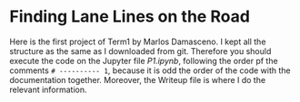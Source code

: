 # Finding Lane Lines on the Road
Here is the first project of Term1 by Marlos Damasceno.
I kept all the structure as the same as I downloaded from git. Therefore you should execute the code on the Jupyter file *P1.ipynb*, following the order pf the comments `# ---------- 1`, because it is odd the order of the code with the documentation together.
Moreover, the Writeup file is where I do the relevant information. 
